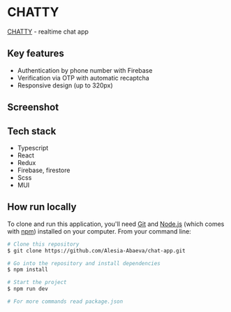 # CHATTY

[CHATTY](chatty-52480.web.app/) - realtime chat app

## Key features

- Authentication by phone number with Firebase
- Verification via OTP with automatic recaptcha
- Responsive design (up to 320px)

## Screenshot

## Tech stack

- Typescript
- React
- Redux
- Firebase, firestore
- Scss
- MUI

## How run locally

To clone and run this application, you'll need [Git](https://git-scm.com) and [Node.js](https://nodejs.org/en/download/) (which comes with [npm](http://npmjs.com)) installed on your computer. From your command line:

```bash
# Clone this repository
$ git clone https://github.com/Alesia-Abaeva/chat-app.git

# Go into the repository and install dependencies
$ npm install

# Start the project
$ npm run dev

# For more commands read package.json
```
